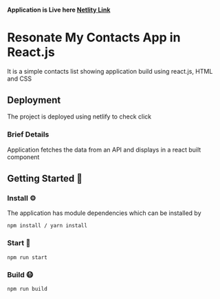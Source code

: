 #### Application is Live here [Netlity Link](https://covid-tracker-shakeel.netlify.app/)

# Resonate My Contacts App in React.js

It is a simple contacts list showing application build using react.js, HTML and CSS

## Deployment

The project is deployed using netlify to check click

### Brief Details

Application fetches the data from an API and displays in a react built component

## Getting Started 🚀

### Install ⚙️

The application has module dependencies which can be installed by

```
npm install / yarn install
```

### Start 🏃

```
npm run start
```

### Build 😷

```
npm run build
```
